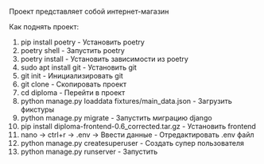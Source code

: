 Проект представляет собой интернет-магазин

Как поднять проект:

1. pip install poetry - Установить poetry
2. poetry shell - Запустить poetry
3. poetry install - Установить зависимости из poetry
4. sudo apt install git - Установить git
5. git init - Инициализировать git
6. git clone - Скопировать проект
7. cd diploma - Перейти в проект
8. python manage.py loaddata fixtures/main_data.json - Загрузить фикстуры
9. python manage.py migrate - Запустить миграцию django
10. pip install diploma-frontend-0.6_corrected.tar.gz - Установить frontend
11. nano -> ctrl+r -> .env -> Ввести данные - Отредактировать .env файл 
12. python manage.py createsuperuser - Создать супер пользователя
13. python manage.py runserver - Запустить